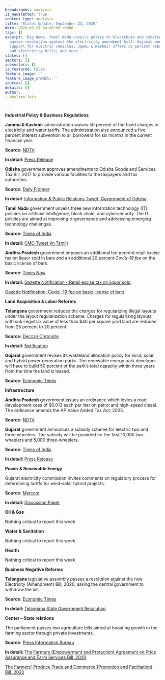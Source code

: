 ```yaml
---
breadcrumbs: analysis
is_newsletter: true
content_type: analysis
title: 'States Update: September 23, 2020'
date: 2020-09-23 04:00:00 +0000
tags: []
excerpt: 'Big News: Tamil Nadu unveils policy on blockchain and cybersecurity; Telangana
  passes resolution against the electricity amendment bill; Gujarat announces subsidy
  support for electric vehicles; Jammu & Kashmir offers 50 percent rebate on water
  and electricity bills; and more.'
states: []
sectors: []
subsectors: []
is_featured: false
feature_image: ''
feature_image_credit: ''
sources: []
details: []
author:
- Neelima Jain

---
```

**Industrial Policy & Business Regulations**

**Jammu & Kashmir** administration waives 50 percent of the fixed charges in electricity and water tariffs. The administration also announced a five percent interest subvention to all borrowers for six months in the current financial year.

**Source:** [NDTV](https://www.ndtv.com/india-news/jammu-and-kashmir-manoj-sinha-announces-50-discount-in-water-power-bills-as-j-k-rs-1-350-crore-economic-relief-package-2297908)

**In detail:** [Press Release](http://new.jkdirinf.in/NewsDescription.aspx?ID=67457)

**Odisha** government approves amendments to Odisha Goods and Services Tax Bill, 2017 to provide various facilities to the taxpayers and tax authorities.

**Source:** [Daily Pioneer](https://www.dailypioneer.com/2020/state-editions/cabinet-approves-amendment-of-ogst-act.html)

**In detail**: [Information & Public Relations Tweet, Government of Odisha](https://twitter.com/IPR_Odisha/status/1305841800230305794)

**Tamil Nadu** government unveils three new information technology (IT) policies on artificial intelligence, block chain, and cybersecurity. The IT policies are aimed at improving e-governance and addressing emerging technology challenges.

**Source:** [Times of India](https://timesofindia.indiatimes.com/city/chennai/tamil-nadu-focuses-on-abc-of-tech-policies/articleshow/78214068.cms)

**In detail:** [CMO Tweet (in Tamil)](https://cms.tn.gov.in/sites/default/files/press_release/pr190920b.jpg)

**Andhra Pradesh** government imposes an additional ten percent retail excise tax on liquor sold in bars and an additional 20 percent _Covid-19 fee_ on the basic license of bars.

**Source:** [Times Now](https://www.timesnownews.com/business-economy/economy/article/andhra-pradesh-govt-to-impose-10-covid-19-tax-on-liquor-sold-at-bars/654786)

**In detail:** [Gazette Notification - Retail excise tax on liquor sold](https://apegazette.cgg.gov.in/preview.do?fileName=gazettes/1600486671613.pdf&filePath=basePath);

[Gazette Notification: Covid -19 fee on basic license of bars](https://apegazette.cgg.gov.in/preview.do?fileName=gazettes/1600486671613.pdf&filePath=basePath)

**Land Acquisition & Labor Reforms**

**Telangana** government reduces the charges for regularizing illegal layouts under the layout regularization scheme. Charges for regularizing layouts with sub-registrar value of less than $40 per square yard land are reduced from 25 percent to 20 percent.

**Source:** [Deccan Chronicle](https://www.deccanchronicle.com/nation/in-other-news/180920/telangana-revises-land-regularisation-rates.html)

**In detail:** [Notification](https://cdma.telangana.gov.in/pdfs/Merged%20Endt%20&%20GO%20135%20LRS.pdf)

**Gujarat** government revises its wasteland allocation policy for wind, solar, and hybrid power generation parks. The renewable energy park developer will have to build 50 percent of the park’s total capacity within three years from the time the land is leased.

**Source:** [Economic Times](https://energy.economictimes.indiatimes.com/news/renewable/power-fix-policy-on-wasteland-allocation-to-re-parks-revised/78117669)

**Infrastructure**

**Andhra Pradesh** government issues an ordinance which levies a road development cess of $0.013 each per liter on petrol and high-speed diesel. The ordinance amends the AP Value Added Tax Act, 2005.

**Source:** [NDTV](https://www.ndtv.com/andhra-pradesh-news/andhra-pradesh-levies-re-1-road-development-cess-on-petrol-diesel-2297758)

**Gujarat** government announces a subsidy scheme for electric two and three wheelers. The subsidy will be provided for the first 10,000 two-wheelers and 5,000 three-wheelers.

**Source:** [Times of India](https://timesofindia.indiatimes.com/city/ahmedabad/govt-announces-e-vehicle-subsidy/articleshow/78175789.cms)

**In detail:** [Press Release](https://gujaratinformation.net/article/?id=MjEwMzM=)

**Power & Renewable Energy**

Gujarat electricity commission invites comments on regulatory process for determining tariffs for wind-solar hybrid projects.

**Source:** [Mercom](https://mercomindia.com/gujarat-blueprint-establish-tariffs-hybrid-projects/)

**In detail:** [Discussion Paper](https://www.gercin.org/wp-content/uploads/2020/08/GERC-Wind-Solar-Hybrid-Discussion-Paper_28082020.pdf)

**Oil & Gas**

Nothing critical to report this week.

**Water & Sanitation**

Nothing critical to report this week.

**Health**

Nothing critical to report this week.

**Business Negative Reforms**

**Telangana** legislative assembly passes a resolution against the new Electricity (Amendment) Bill, 2020, asking the central government to withdraw the bill.

**Source:** [Economic Times](https://energy.economictimes.indiatimes.com/news/power/telangana-assembly-passes-resolution-against-electricity-amendment-bill/78139610)

**In detail:** [Telangana State Government Resolution](https://legislation.telanganalegislature.org.in/PreviewPage.tsl?filePath=basePath&fileName=ResolutionOrdinance/Files/Eng_ResolutionE15_85.pdf)

**Center – State relations**

The parliament passes two agriculture bills aimed at boosting growth in the farming sector through private investments.

**Source:** [Press Information Bureau](https://pib.gov.in/PressReleaseIframePage.aspx?PRID=1655890)

**In detail:** [The Farmers (Empowerment and Protection) Agreement on Price Assurance and Farm Services Bill, 2020](http://164.100.47.4/BillsTexts/LSBillTexts/PassedLoksabha/Bill%20Farmers%20%20Empowermente%20(As%20passed_Eng).pdf)

[The Farmers' Produce Trade and Commerce (Promotion and Facilitation) Bill, 2020](http://agricoop.nic.in/sites/default/files/Farmers%20Produce%20Trade%20and%20Commerce%20%28Promotion%20and%20Facilitation%29%2C%20Rules%2C%202020%20%281%29.pdf)
